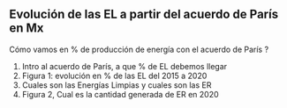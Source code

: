
## Evolución de las EL a partir del acuerdo de París en Mx
Cómo vamos en % de producción de energía con el acuerdo de París ?

1. Intro al acuerdo de París, a que % de EL debemos llegar 
2. Figura 1: evolución en % de las EL del 2015 a 2020
3. Cuales son las Energías Limpias y cuales son las ER
4. Figura 2, Cual es la  cantidad generada de ER en 2020
